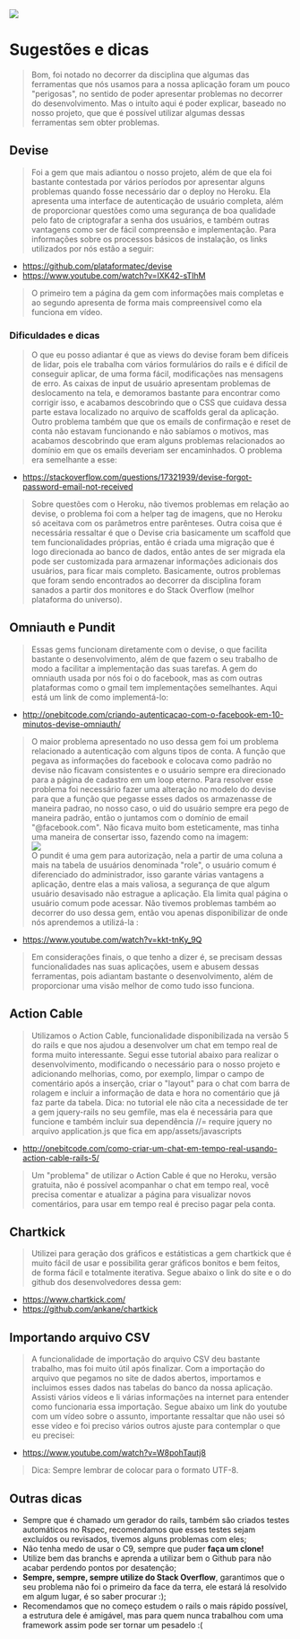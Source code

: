 <img src="https://image.ibb.co/d5CEyR/logofinal_png.png"/>

# Sugestões e dicas

 > Bom, foi notado no decorrer da disciplina que algumas das ferramentas que nós usamos para a nossa aplicação foram um pouco "perigosas", 
 no sentido de poder apresentar problemas no decorrer do desenvolvimento. Mas o intuíto aqui é poder explicar, baseado no nosso projeto, que
 que é possível utilizar algumas dessas ferramentas sem obter problemas.
 

## Devise
> Foi a gem que mais adiantou o nosso projeto, além de que ela foi bastante contestada por vários períodos por apresentar alguns problemas
quando fosse necessário dar o deploy no Heroku. Ela apresenta uma interface de autenticação de usuário completa, além de proporcionar
questões como uma segurança de boa qualidade pelo fato de criptografar a senha dos usuários, e também outras vantagens como ser de fácil
compreensão e implementação. Para informações sobre os processos básicos de instalação, os links utilizados por nós estão a seguir:  
- https://github.com/plataformatec/devise<br/> 
- https://www.youtube.com/watch?v=lXK42-sTIhM  <br/> 
> O primeiro tem a página da gem com informações mais completas
e ao segundo apresenta de forma mais compreensivel como ela funciona em vídeo. <br/> 
### Dificuldades e dicas
> O que eu posso adiantar é que as views do devise foram
bem difíceis de lidar, pois ele trabalha com vários formulários do rails e é difícil de conseguir aplicar, de uma forma fácil, modificações nas 
mensagens de erro. As caixas de input de usuário apresentam problemas de deslocamento na tela, e demoramos bastante para encontrar como corrigir isso,
e acabamos descobrindo que o CSS que cuidava dessa parte estava localizado no arquivo de scaffolds geral da aplicação. Outro problema também que 
que os emails de confirmação e reset de conta não estavam funcionando e não sabíamos o motivos, mas acabamos descobrindo que eram alguns problemas
relacionados ao domínio em que os emails deveriam ser encaminhados. O problema era semelhante a esse: <br/> 
- https://stackoverflow.com/questions/17321939/devise-forgot-password-email-not-received <br/> 
> Sobre questões com o Heroku, não tivemos problemas em relação ao devise, o problema foi com a helper tag de imagens, que no Heroku só
aceitava com os parâmetros entre parênteses. Outra coisa que é necessária ressaltar é que o Devise cria basicamente um scaffold que tem funcionalidades
próprias, então é criada uma migração que é logo direcionada ao banco de dados, então antes de ser migrada ela pode ser customizada para armazenar informações
adicionais dos usuários, para ficar mais completo. Basicamente, outros problemas que foram sendo encontrados ao decorrer da disciplina foram
sanados a partir dos monitores e do Stack Overflow (melhor plataforma do universo).
## Omniauth e Pundit
> Essas gems funcionam diretamente com o devise, o que facilita bastante o desenvolvimento, além de que fazem o seu trabalho de modo a facilitar a implementação das suas tarefas.
A gem do omniauth usada por nós foi o do facebook, mas as com outras plataformas como o gmail tem implementações semelhantes. Aqui está um link
de como implementá-lo: <br/> 
- http://onebitcode.com/criando-autenticacao-com-o-facebook-em-10-minutos-devise-omniauth/<br/>
> O maior problema apresentado no uso dessa gem foi um problema relacionado a autenticação com alguns tipos de conta. A função que pegava as
informações do facebook e colocava como padrão no devise não ficavam consistentes e o usuário sempre era direcionado para a página de cadastro
em um loop eterno. Para resolver esse problema foi necessário fazer uma alteração no modelo do devise para que a função que pegasse esses dados
os armazenasse de maneira padrao, no nosso caso, o uid do usuário sempre era pego de maneira padrão, então o juntamos com o domínio de email
"@facebook.com". Não ficava muito bom esteticamente, mas tinha uma maneira de consertar isso, fazendo como na imagem: <br/>
<img src="https://image.ibb.co/bDDGhw/assa.png"> <br/>
O pundit é uma gem para autorização, nela a partir de uma coluna a mais na tabela de usuários denominada "role", o usuário comum é diferenciado do
administrador, isso garante várias vantagens a aplicação, dentre elas a mais valiosa, a segurança de que algum usuário desavisado não estrague
a aplicação. Ela limita qual página o usuário comum pode acessar. Não tivemos problemas também ao decorrer do uso dessa gem, então vou apenas disponibilizar
de onde nós aprendemos a utilizá-la : <br/>
- https://www.youtube.com/watch?v=kkt-tnKy_9Q <br/>
> Em considerações finais, o que tenho a dizer é, se precisam dessas funcionalidades nas suas aplicações, usem e abusem dessas ferramentas, pois adiantam bastante o desenvolvimento,
 além de proporcionar uma visão melhor de como tudo isso funciona.
 
 ## Action Cable

> Utilizamos o Action Cable, funcionalidade disponibilizada na versão 5 do rails e que nos ajudou a desenvolver um chat em tempo real de forma muito interessante. Segui esse tutorial abaixo para realizar o desenvolvimento, modificando o necessário para o nosso projeto e adicionando melhorias, como, por exemplo, limpar o campo de comentário após a inserção, criar o "layout" para o chat com barra de rolagem e incluir a informação de data e hora no comentário que já faz parte da tabela.
Dica: no tutorial ele não cita a necessidade de ter a gem jquery-rails no seu gemfile, mas ela é necessária para que funcione e também incluir sua dependência //= require jquery no arquivo application.js que fica em app/assets/javascripts
- http://onebitcode.com/como-criar-um-chat-em-tempo-real-usando-action-cable-rails-5/
> Um "problema" de utilizar o Action Cable é que no Heroku, versão gratuita, não é possível acompanhar o chat em tempo real, você precisa comentar e atualizar a página para visualizar novos comentários, para usar em tempo real é preciso pagar pela conta. 

## Chartkick 

> Utilizei para geração dos gráficos e estátisticas a gem chartkick que é muito fácil de usar e possibilita gerar gráficos bonitos e bem feitos, de forma fácil e totalmente iterativa. Segue abaixo o link do site e o do github dos desenvolvedores dessa gem:
- https://www.chartkick.com/
- https://github.com/ankane/chartkick

## Importando arquivo CSV

> A funcionalidade de importação do arquivo CSV deu bastante trabalho, mas foi muito útil após finalizar. Com a importação do arquivo que pegamos no site de dados abertos, importamos e incluimos esses dados nas tabelas do banco da nossa aplicação. Assisti vários vídeos e li várias informações na internet para entender como funcionaria essa importação. Segue abaixo um link do youtube com um vídeo sobre o assunto, importante ressaltar que não usei só esse vídeo e foi preciso vários outros ajuste para contemplar o que eu precisei:
- https://www.youtube.com/watch?v=W8pohTautj8

> Dica: Sempre lembrar de colocar para o formato UTF-8.
 
 ## Outras dicas
 - Sempre que é chamado um gerador do rails, também são criados testes automáticos no Rspec, recomendamos que esses testes sejam excluídos ou revisados, tivemos alguns
 problemas com eles;
 - Não tenha medo de usar o C9, sempre que puder <b>faça um clone!</b>
 - Utilize bem das branchs e aprenda a utilizar bem o Github para não acabar perdendo pontos por desatenção;
 - <b>Sempre, sempre, sempre utilize do Stack Overflow</b>, garantimos que o seu problema não foi o primeiro da face da terra, ele estará lá resolvido em algum lugar, é so saber procurar :);
 - Recomendamos que no começo estudem o rails o mais rápido possível, a estrutura dele é amigável, mas para quem nunca trabalhou com uma framework assim
 pode ser tornar um pesadelo :( 
 

